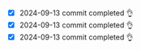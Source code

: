 - [x] 2024-09-13 commit completed 👌
- [x] 2024-09-13 commit completed 👌
- [x] 2024-09-13 commit completed 👌
